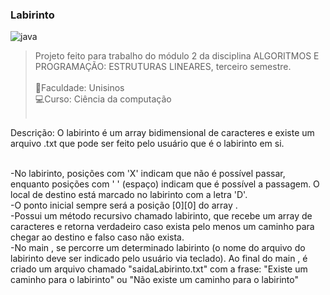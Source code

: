 ### Labirinto

  <img align="center" alt="java" src="https://img.shields.io/badge/Java-ED8B00?style=for-the-badge&logo=openjdk&logoColor=white"><br>
 
>Projeto feito para trabalho do módulo 2 da disciplina ALGORITMOS E PROGRAMAÇÃO: ESTRUTURAS LINEARES, terceiro semestre.<br><br>
📖Faculdade: Unisinos<br>
💻Curso: Ciência da computação<br><br>

Descrição: O labirinto é um  array  bidimensional de caracteres e existe um arquivo .txt que pode ser feito pelo usuário que é o labirinto em si.<br><br>

-No labirinto, posições com 'X' indicam que não é possível passar, enquanto posições com  '  '  (espaço) indicam que é possível a passagem. O local de destino está marcado no labirinto com a letra 'D'. <br>
-O ponto inicial sempre será a posição [0][0] do  array .<br>
-Possui um método  recursivo chamado labirinto, que recebe um  array  de caracteres e retorna verdadeiro caso exista pelo menos um caminho para chegar ao destino e falso caso não exista. <br>
-No  main , se percorre um determinado labirinto (o nome do arquivo do labirinto deve ser indicado pelo usuário via teclado). Ao final do  main , é criado um arquivo chamado "saidaLabirinto.txt" com a frase: "Existe um caminho para o labirinto" ou "Não existe um caminho para o labirinto"
